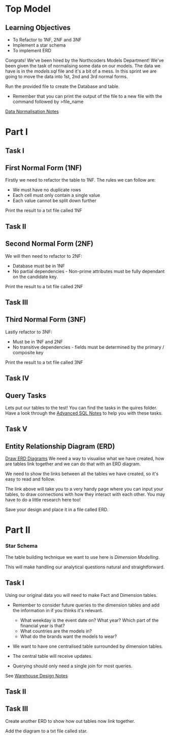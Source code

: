 # Top Model

## Learning Objectives

- To Refactor to 1NF, 2NF and 3NF
- Implement a star schema
- To implement ERD

Congrats! We've been hired by the Northcoders Models Department!
We've been given the task of normalising some data on our models.
The data we have is in the _models.sql_ file and it's a bit of a mess.
In this sprint we are going to move the data into 1st, 2nd and 3rd normal forms.

Run the provided file to create the Database and table.

- Remember that you can print the output of the file to a new file with the command followed by >file_name

[Data Normalisation Notes](https://notes.northcoders.com/courses/de-data/data-normalisation)

# Part I

## Task I

## First Normal Form (1NF)

Firstly we need to refactor the table to 1NF. The rules we can follow are:

- We must have no duplicate rows
- Each cell must only contain a single value
- Each value cannot be split down further

Print the result to a txt file called 1NF

## Task II

## Second Normal Form (2NF)

We will then need to refactor to 2NF:

- Database must be in 1NF
- No partial dependencies - Non-prime attributes must be fully dependant on the candidate key.

Print the result to a txt file called 2NF

## Task III

## Third Normal Form (3NF)

Lastly refactor to 3NF:

- Must be in 1NF and 2NF
- No transitive dependencies - fields must be determined by the primary / composite key

Print the result to a txt file called 3NF

## Task IV

## Query Tasks

Lets put our tables to the test!
You can find the tasks in the quires folder.
Have a look through the [Advanced SQL Notes](https://notes.northcoders.com/courses/de-data/advanced-sql) to help you with these tasks.

## Task V

## Entity Relationship Diagram (ERD)

[Draw ERD Diagrams](https://dbdiagram.io/home)
We need a way to visualise what we have created, how are tables link together and we can do that with an ERD diagram.

We need to show the links between all the tables we have created, so it's easy to read and follow.

The link above will take you to a very handy page where you can input your tables, to draw connections with how they interact with each other.
You may have to do a little research here too!

Save your design and place it in a file called ERD.

# Part II

### Star Schema

The table building technique we want to use here is _Dimension Modelling_.

This will make handling our analytical questions natural and straightforward.

## Task I

Using our original data you will need to make Fact and Dimension tables.

- Remember to consider future queries to the dimension tables and add the information in if you thinks it's relevant.

  - What weekday is the event date on? What year? Which part of the financial year is that?
  - What countries are the models in?
  - What do the brands want the models to wear?

- We want to have one centralised table surrounded by dimension tables.
- The central table will receive updates.
- Querying should only need a single join for most queries.

See [Warehouse Design Notes](https://notes.northcoders.com/courses/de-data/warehouse-design)

## Task II

<!-- Query questions here -->

## Task III

Create another ERD to show how out tables now link together.

Add the diagram to a txt file called star.
